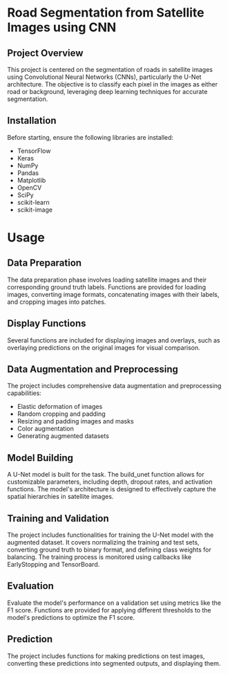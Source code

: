 # Road Segmentation from Satellite Images using CNN

## Project Overview
This project is centered on the segmentation of roads in satellite images using Convolutional Neural Networks (CNNs), particularly the U-Net architecture. The objective is to classify each pixel in the images as either road or background, leveraging deep learning techniques for accurate segmentation.

## Installation
Before starting, ensure the following libraries are installed:
- TensorFlow
- Keras
- NumPy
- Pandas
- Matplotlib
- OpenCV
- SciPy
- scikit-learn
- scikit-image

# Usage
## Data Preparation
The data preparation phase involves loading satellite images and their corresponding ground truth labels. Functions are provided for loading images, converting image formats, concatenating images with their labels, and cropping images into patches.

## Display Functions
Several functions are included for displaying images and overlays, such as overlaying predictions on the original images for visual comparison.

## Data Augmentation and Preprocessing
The project includes comprehensive data augmentation and preprocessing capabilities:
- Elastic deformation of images
- Random cropping and padding
- Resizing and padding images and masks
- Color augmentation
- Generating augmented datasets

## Model Building
A U-Net model is built for the task. The build_unet function allows for customizable parameters, including depth, dropout rates, and activation functions. The model's architecture is designed to effectively capture the spatial hierarchies in satellite images.

## Training and Validation
The project includes functionalities for training the U-Net model with the augmented dataset. It covers normalizing the training and test sets, converting ground truth to binary format, and defining class weights for balancing. The training process is monitored using callbacks like EarlyStopping and TensorBoard.

## Evaluation
Evaluate the model's performance on a validation set using metrics like the F1 score. Functions are provided for applying different thresholds to the model's predictions to optimize the F1 score.

## Prediction
The project includes functions for making predictions on test images, converting these predictions into segmented outputs, and displaying them.

